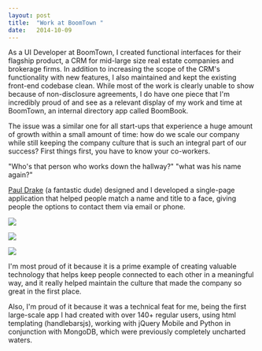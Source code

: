 ```yaml
---
layout: post
title:  "Work at BoomTown "
date:   2014-10-09 
---
```


As a UI Developer at BoomTown, I created functional interfaces for their flagship product, a CRM for mid-large size real estate companies and brokerage firms. In addition to increasing the scope of the CRM's functionality with new features, I also maintained and kept the existing front-end codebase clean. While most of the work is clearly unable to show because of non-disclosure agreements, I do have one piece that I'm incredibly proud of and see as a relevant display of my work and time at BoomTown, an internal directory app called BoomBook.


The issue was a similar one for all start-ups that experience a huge amount of growth within a small amount of time: how do we scale our company while still keeping the company culture that is such an integral part of our success? First things first, you have to know your co-workers.

"Who's that person who works down the hallway?"
"what was his name again?"

[Paul Drake](http://www.drakedesign.co/) (a fantastic dude) designed and I developed a single-page application that helped people match a name and title to a face, giving people the options to contact them via email or phone.

<a href="{{ site.baseurl }}/assets/img/boomtown/departments.png"><img src="{{ site.baseurl }}/assets/img/boomtown/departments.png"></a>

<a href="{{ site.baseurl }}/assets/img/boomtown/departments_designers.png"><img src="{{ site.baseurl }}/assets/img/boomtown/departments_designers.png"></a>


<a href="{{ site.baseurl }}/assets/img/boomtown/contact_profile.png"><img src="{{ site.baseurl }}/assets/img/boomtown/contact_profile.png"></a>

I'm most proud of it because it is a prime example of creating valuable technology that helps keep people connected to each other in a meaningful way, and it really helped maintain the culture that made the company so great in the first place.

Also, I'm proud of it because it was a technical feat for me, being the first large-scale app I had created with over 140+ regular users, using html templating (handlebarsjs), working with jQuery Mobile and Python in conjunction with MongoDB, which were previously completely uncharted waters.


